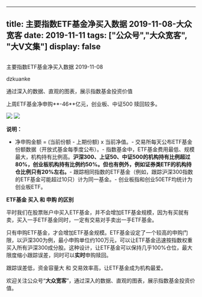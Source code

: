 
---
title:   主要指数ETF基金净买入数据 2019-11-08-大众宽客
date: 2019-11-11
tags: ["公众号","大众宽客", "大V文集"]
display: false
---


## 



主要指数ETF基金净买入数据 2019-11-08




dzkuanke




通过深入的数据、直观的图表，展示指数基金投资价值


上周ETF基金净申购**-46**亿元，创业板、中证500 赎回较多。



<img class="rich_pages js_insertlocalimg" data-ratio="1.2666666666666666" data-s="300,640" src="https://mmbiz.qpic.cn/mmbiz_png/PKw3FQPmhIiahub6SF8moLMKx9pHicawJpfic7bWzK6BuXfvicriaj00P5ChlZdw54bmMJTZEhjOBBoWwtowxrlM6iaw/640?wx_fmt=png" data-type="png" data-w="870" style=""/>

<img class="rich_pages js_insertlocalimg" data-ratio="1.2443946188340806" data-s="300,640" src="https://mmbiz.qpic.cn/mmbiz_png/PKw3FQPmhIiahub6SF8moLMKx9pHicawJpIdX2q2I7qwibAibd7HoUGgz8tS2FsK70Ks0f60sqyRxeZoXcNrMtxxfA/640?wx_fmt=png" data-type="png" data-w="892" style=""/>

**说明：**
- 净申购金额 = (当前份额 - 上期份额) x 当前净值。- 交易所每天公布ETF基金份额数据（开放式基金每季度公布）。- 指数基金中，ETF基金费用最低、规模最大，机构持有比例高。**沪深300、上证50、中证500的机构持有比例超过80%，创业板机构持有比例约50%。但也有例外，例如证券类ETF的机构持仓比例只有20%左右。**- 跟踪相同指数的ETF基金（例如，跟踪沪深300指数的ETF基金可能超过10只）计为同一基金。- 创业板指和创业50ETF均统计为创业板ETF。






**ETF基金 买入 和 申购 的区别**



平时我们在股票账户中买入ETF基金，并不会增加ETF基金规模，因为有买就有卖，买入一手ETF基金同时，一定有交易对手卖出一手ETF基金。



只有申购ETF基金，才会增加ETF基金规模。ETF基金设定了一个较高的申购门限，以沪深300为例，最小申购单位约100万元，可以让ETF基金迅速按指数权重买入所有沪深300成分股。这种设计，让ETF基金可以保持几乎100%仓位，最大限度缩小跟踪误差，同时可以**实时**申购赎回。



跟踪误差低，资金容量大&nbsp;和 交易效率高，让ETF基金成为机构最爱。





欢迎关注公众号“**大众宽客**”，通过深入的数据、直观的图表，展示指数基金投资价值。








